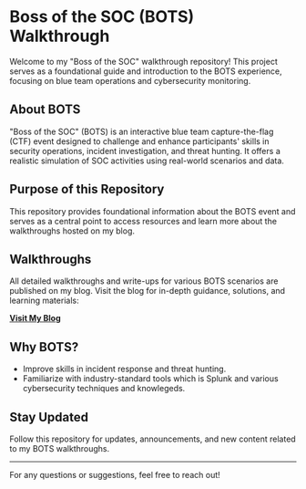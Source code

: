 
# Boss of the SOC (BOTS) Walkthrough

Welcome to my "Boss of the SOC" walkthrough repository! This project serves as a foundational guide and introduction to the BOTS experience, focusing on blue team operations and cybersecurity monitoring.

## About BOTS
"Boss of the SOC" (BOTS) is an interactive blue team capture-the-flag (CTF) event designed to challenge and enhance participants' skills in security operations, incident investigation, and threat hunting. It offers a realistic simulation of SOC activities using real-world scenarios and data.

## Purpose of this Repository
This repository provides foundational information about the BOTS event and serves as a central point to access resources and learn more about the walkthroughs hosted on my blog.

## Walkthroughs
All detailed walkthroughs and write-ups for various BOTS scenarios are published on my blog. Visit the blog for in-depth guidance, solutions, and learning materials:

[**Visit My Blog**](https://phamthanhsang-cs.github.io) 

## Why BOTS?
- Improve skills in incident response and threat hunting.
- Familiarize with industry-standard tools which is Splunk and various cybersecurity techniques and knowlegeds.

## Stay Updated
Follow this repository for updates, announcements, and new content related to my BOTS walkthroughs.

---

For any questions or suggestions, feel free to reach out!
